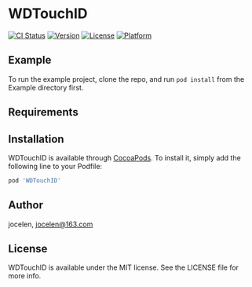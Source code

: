 # WDTouchID

[![CI Status](https://img.shields.io/travis/jocelen/WDTouchID.svg?style=flat)](https://travis-ci.org/jocelen/WDTouchID)
[![Version](https://img.shields.io/cocoapods/v/WDTouchID.svg?style=flat)](https://cocoapods.org/pods/WDTouchID)
[![License](https://img.shields.io/cocoapods/l/WDTouchID.svg?style=flat)](https://cocoapods.org/pods/WDTouchID)
[![Platform](https://img.shields.io/cocoapods/p/WDTouchID.svg?style=flat)](https://cocoapods.org/pods/WDTouchID)

## Example

To run the example project, clone the repo, and run `pod install` from the Example directory first.

## Requirements

## Installation

WDTouchID is available through [CocoaPods](https://cocoapods.org). To install
it, simply add the following line to your Podfile:

```ruby
pod 'WDTouchID'
```

## Author

jocelen, jocelen@163.com

## License

WDTouchID is available under the MIT license. See the LICENSE file for more info.
